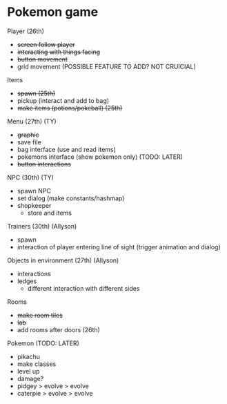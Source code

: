 # Pokemon game
Player (26th)
  - ~~screen follow player~~
  - ~~interacting with things facing~~
  - ~~button movement~~
  - grid movement (POSSIBLE FEATURE TO ADD?  NOT CRUICIAL)

Items
  - ~~spawn (25th)~~
  - pickup (interact and add to bag)
  - ~~make items (potions/pokeball) (25th)~~

Menu (27th) (TY)
  - ~~graphic~~
  - save file
  - bag interface (use and read items)
  - pokemons interface (show pokemon only) (TODO: LATER)
  - ~~button interactions~~

NPC (30th) (TY)
  - spawn NPC
  - set dialog (make constants/hashmap)
  - shopkeeper
    - store and items

Trainers (30th) (Allyson)
  - spawn
  - interaction of player entering line of sight (trigger animation and dialog)

Objects in environment (27th) (Allyson)
  - interactions
  - ledges
    - different interaction with different sides

Rooms
  - ~~make room tiles~~
  - ~~lab~~
  - add rooms after doors (26th)

Pokemon (TODO: LATER)
  - pikachu
  - make classes
  - level up
  - damage?
  -  pidgey > evolve > evolve
  - caterpie > evolve > evolve

